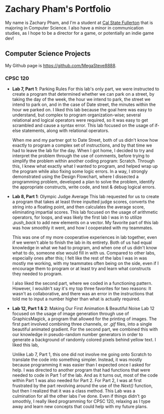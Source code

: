 # Zachary Pham's Portfolio

My name is Zachary Pham, and I'm a student at [Cal State Fullerton](http://www.fullerton.edu/) that is majoring in Computer Science. I also have a minor in communication studies, as I hope to be a director for a game, or potentially an indie game dev!

## Computer Science Projects

My Github page is https://github.com/MegaSteve8888.

### CPSC 120

- **Lab 7, Part 1**: Parking Rules
    For this lab's only part, we were instructed to create a program that determined whether we can park on a street, by taking the day of the week, the hour we intend to park, the street we intend to park on, and in the case of Date street, the minutes within the hour we parked on. I liked this lab because the goal here was easy to understand, but complex to program organization-wise; several relational and logical operators were required, so it was easy to get scrambled and cause a syntax error. This lab focused on the usage of if-else statements, along with relational operators.

    When me and my partner got to Date Street, both of us didn't know how exactly to program a complex set of instructions, and by that time we had to leave the lab for the day. When I got home, I decided to try and interpret the problem through the use of comments, before trying to simplify the problem within another coding program: Scratch. Through this, I knew what exactly what I wanted to program, and helped wrap up the program while also fixing some logic errors. In a way, I strongly demonstrated using the Design Flowchart, where I dissected a programming problem, developed a plan to solve the problem, identify the appropriate constructs, write code, and test & debug logical errors.
- **Lab 8, Part 1**: Olympic Judge Average
    This lab requested for us to create a program that takes at least three inputted judge scores, converts the string into a floating point, and then calculates the average score, eliminating impartial scores. This lab focused on the usage of arithmetic operators, for loops, and was likely the first lab I was in to utilize *.push_back* to add new elements on a vector. My favorite part of this lab was how smoothly it went, and how I cooperated with my teammates.

    This was one of my more cooperative experiences in lab together, even if we weren't able to finish the lab in its entirety. Both of us had equal knowledge in what we had to program, and when one of us didn't know what to do, someone else would fill in with us. Compared to other labs, especially ones after this; I felt like the rest of the labs I was in was mostly me working, with my teammates often being on the side, even if I encourage them to program or at least try and learn what constructs they needed to program.

    I also liked the second part, where we coded in a functioning pattern. However, I wouldn't say it's my top three favorites for two reasons: It wasn't as collaborative, and there was an error in the instructions that told me to input a number higher than what is actually required.
- **Lab 12, Part 1 & 2**: Making Our First Animation & Beautiful Noise
    Lab 12 focused on the usage of image generation through use of GraphicsMagick, a program that allowed for the printing of images. The first part involved combining three channels, or *.gif* files, into a single beautiful animated gradient. For the second part, we combined this with our knowledge in pseudo-random number generators in order to generate a background of randomly colored pixels behind yellow text. I liked this lab,

    Unlike Lab 7, Part 1, this one did not involve me going onto Scratch to translate the code into something simpler. Instead, it was mostly because programming it was easier than I expected once I asked for help. I was directed to another program that had functions that were needed to code in Part 1 of the lab. And as it turns out, most of the code within Part 1 was also needed for Part 2. For Part 2, I was at first frustrated by the part revolving around the use of the *Next()* function, but then I realized that it was a class method. This Lab was a culmination for all the other labs I've done. Even if things didn't go smoothly, I really liked programming for CPSC 120, relaxing as I type away and learn new concepts that could help with my future plans.